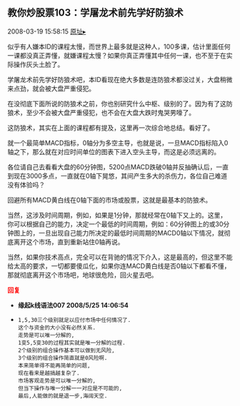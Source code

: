 ## 教你炒股票103：学屠龙术前先学好防狼术
2008-03-19 15:58:15
[原址▸](http://www.fxgan.com/chan_time/2008_01_06/967.htm)



 似乎有人嫌本ID的课程太慢，而世界上最多就是这种人，100多课，估计里面任何一课都没真正弄懂，就嫌课程太慢？如果你真正弄懂其中任何一课，也不至于在实际操作灰头土脸了。
 
 学屠龙术前先学好防狼术吧，本ID看现在绝大多数是连防狼术都没过关，大盘稍微来点劲，就会被大盘严重侵犯。
 
 在没彻底下面所说的防狼术之前，你也别研究什么中枢、级别的了。因为有了这防狼术，至少不会被大盘严重侵犯，也不会在大盘大跌时鬼哭男嚎了。
 
 这防狼术，其实在上面的课程都有提及，这里再一次综合地总结。看好了。
 
 就一个最简单MACD指标，0轴分为多空主导，也就是说，一旦MACD指标陷入0轴之下，那么就在对应时间单位的图表下进入空头主导，而这是必须远离的。
 
 各位请自己去看看大盘的60分钟图，5200点MACD跌破0轴并反抽确认后，一直到现在3000多点，一直就在0轴下晃悠，其间产生多大的杀伤力，各位自己难道没有体验吗？
 
 回避所有MACD黄白线在0轴下面的市场或股票，这就是最基本的防狼术。
 
 当然，这涉及时间周期，例如，如果是1分钟，那就经常在0轴下又上的。这里，你可以根据自己的能力，决定一个最低的时间周期，例如：60分钟图上的或30分钟图上的，一旦出现自己能力所决定的最低时间周期的MACD0轴以下情况，就彻底离开这个市场，直到重新站住0轴再说。
 
 当然，如果你技术高点，完全可以在背驰的情况下介入，这是最高的，但这里不能给太高的要求，一切都要傻瓜化，如果你连MACD黄白线是否0轴以下都看不懂，那就彻底离开这个市场吧，地球很危险，回火星去吧。
 





<font color='red'>**回复**</font>


- **缘起k线语法007 2008/5/25 14:06:54**
- ```
  1,5,30三个级别就足以应付市场中任何情况了.
  这个与资金的大小没有必然关系.
  走势是可以唯一分解的,
  1变5,5变30的过程其实就是唯一分解的过程.
  2个级别的组合操作基本可以做到无风险,
  3个级别的组合操作简直就是0风险啊.
  本来简单得不能再简单的问题,
  现在看来是越搞越复杂了.
  市场客观走势是可以唯一分解的,
  但当下操作与唯一分解一一对应是不可能的,
  最后,人能做的就是退一步,海阔天空.
  ```
